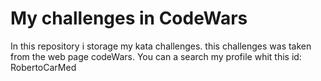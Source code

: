 # My challenges in CodeWars
In this repository i storage my kata challenges. this challenges was taken from the web page codeWars. You can a search my profile whit this id: RobertoCarMed

